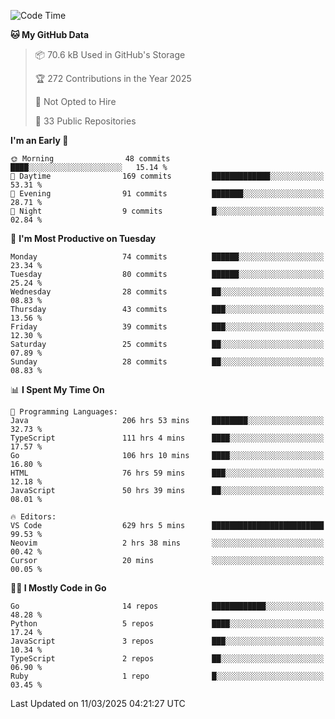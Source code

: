 <!--START_SECTION:thansetan-waka-->
![Code Time](http://img.shields.io/badge/Code%20Time-632%20hrs%203%20mins-blue)

**🐱 My GitHub Data** 

> 📦 70.6 kB Used in GitHub's Storage 
 > 
> 🏆 272 Contributions in the Year 2025
 > 
> 🚫 Not Opted to Hire
 > 
> 📜 33 Public Repositories 
 > 

**I'm an Early 🐤** 

```text
🌞 Morning                48 commits          ████░░░░░░░░░░░░░░░░░░░░░   15.14 % 
🌆 Daytime                169 commits         █████████████░░░░░░░░░░░░   53.31 % 
🌃 Evening                91 commits          ███████░░░░░░░░░░░░░░░░░░   28.71 % 
🌙 Night                  9 commits           █░░░░░░░░░░░░░░░░░░░░░░░░   02.84 % 
```

📅 **I'm Most Productive on Tuesday** 

```text
Monday                   74 commits          ██████░░░░░░░░░░░░░░░░░░░   23.34 % 
Tuesday                  80 commits          ██████░░░░░░░░░░░░░░░░░░░   25.24 % 
Wednesday                28 commits          ██░░░░░░░░░░░░░░░░░░░░░░░   08.83 % 
Thursday                 43 commits          ███░░░░░░░░░░░░░░░░░░░░░░   13.56 % 
Friday                   39 commits          ███░░░░░░░░░░░░░░░░░░░░░░   12.30 % 
Saturday                 25 commits          ██░░░░░░░░░░░░░░░░░░░░░░░   07.89 % 
Sunday                   28 commits          ██░░░░░░░░░░░░░░░░░░░░░░░   08.83 % 
```

📊 **I Spent My Time On** 

```text
💬 Programming Languages: 
Java                     206 hrs 53 mins     ████████░░░░░░░░░░░░░░░░░   32.73 % 
TypeScript               111 hrs 4 mins      ████░░░░░░░░░░░░░░░░░░░░░   17.57 % 
Go                       106 hrs 10 mins     ████░░░░░░░░░░░░░░░░░░░░░   16.80 % 
HTML                     76 hrs 59 mins      ███░░░░░░░░░░░░░░░░░░░░░░   12.18 % 
JavaScript               50 hrs 39 mins      ██░░░░░░░░░░░░░░░░░░░░░░░   08.01 % 

🔥 Editors: 
VS Code                  629 hrs 5 mins      █████████████████████████   99.53 % 
Neovim                   2 hrs 38 mins       ░░░░░░░░░░░░░░░░░░░░░░░░░   00.42 % 
Cursor                   20 mins             ░░░░░░░░░░░░░░░░░░░░░░░░░   00.05 % 
```

**🧑‍💻 I Mostly Code in Go** 

```text
Go                       14 repos            ████████████░░░░░░░░░░░░░   48.28 % 
Python                   5 repos             ████░░░░░░░░░░░░░░░░░░░░░   17.24 % 
JavaScript               3 repos             ███░░░░░░░░░░░░░░░░░░░░░░   10.34 % 
TypeScript               2 repos             ██░░░░░░░░░░░░░░░░░░░░░░░   06.90 % 
Ruby                     1 repo              █░░░░░░░░░░░░░░░░░░░░░░░░   03.45 % 
```

Last Updated on 11/03/2025 04:21:27 UTC
<!--END_SECTION:thansetan-waka-->